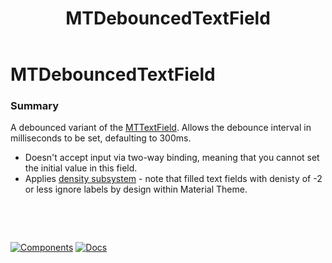 ﻿---
uid: C.MTDebouncedTextField
title: MTDebouncedTextField
---
# MTDebouncedTextField

### Summary

A debounced variant of the [MTTextField](xref:C.MTTextField). Allows the debounce interval in milliseconds to be set, defaulting to 300ms.

- Doesn't accept input via two-way binding, meaning that you cannot set the initial value in this field.
- Applies [density subsystem](xref:A.Density) - note that filled text fields with denisty of -2 or less ignore labels by design within Material Theme.

&nbsp;

&nbsp;

[![Components](https://img.shields.io/static/v1?label=Components&message=Plus&color=red)](xref:A.PlusComponents)
[![Docs](https://img.shields.io/static/v1?label=API%20Documentation&message=MTDebouncedTextField&color=brightgreen)](xref:BlazorMdc.MTDebouncedTextField)